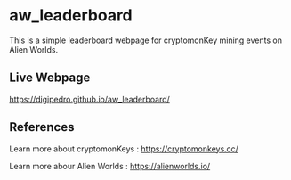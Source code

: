 # aw_leaderboard

This is a simple leaderboard webpage for cryptomonKey mining events on Alien Worlds.

## Live Webpage

https://digipedro.github.io/aw_leaderboard/

## References

Learn more about cryptomonKeys : https://cryptomonkeys.cc/

Learn more abour Alien Worlds : https://alienworlds.io/